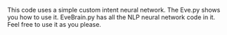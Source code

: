 This code uses a simple custom intent neural network. The Eve.py shows you how to use it. EveBrain.py has all the NLP neural network code in it. Feel free to use it as you please.
